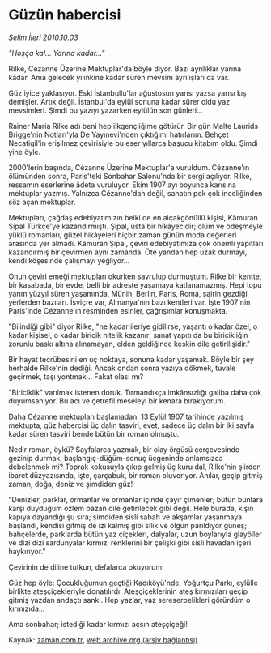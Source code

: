 # Güzün habercisi

*Selim İleri 2010.10.03*

<td class="columnist-detail">
<p><i><p>"Hoşça kal... Yarına kadar..."</p></i><p>Rilke, Cézanne Üzerine Mektuplar'da böyle diyor. Bazı ayrılıklar yarına kadar. Ama gelecek yılınkine kadar süren mevsim ayrılışları da var.</p>
<p>
<div id="haberMetinDiv">
<p>Güz iyice yaklaşıyor. Eski İstanbullu'lar ağustosun yarısı yazsa yarısı kış demişler. Artık değil. İstanbul'da eylül sonuna kadar sürer oldu yaz mevsimleri. Şimdi bu yazıyı yazarken eylülün son günleri...
<p>Rainer Maria Rilke adı beni hep ilkgençliğime götürür. Bir gün Malte Laurids Brigge'nin Notları'yla De Yayınevi'nden çıktığımı hatırlarım. Behçet Necatigil'in erişilmez çevirisiyle bu eser yıllarca başucu kitabım oldu. Şimdi yine öyle.
<p>2000'lerin başında, Cézanne Üzerine Mektuplar'a vuruldum. Cézanne'ın ölümünden sonra, Paris'teki Sonbahar Salonu'nda bir sergi açılıyor. Rilke, ressamın eserlerine âdeta vuruluyor. Ekim 1907 ayı boyunca karısına mektuplar yazmış. Yalnızca Cézanne'dan değil, sanatın pek çok inceliğinden söz açan mektuplar.
<p>Mektupları, çağdaş edebiyatımızın belki de en alçakgönüllü kişisi, Kâmuran Şipal Türkçe'ye kazandırmıştı. Şipal, usta bir hikâyecidir; ölüm ve ödeşmeyle yüklü romanları, güzel hikâyeleri hiçbir zaman günün moda değerleri arasında yer almadı. Kâmuran Şipal, çeviri edebiyatımıza çok önemli yapıtları kazandırmış bir çevirmen aynı zamanda. Öte yandan hep uzak durmayı, kendi köşesinde çalışmayı yeğliyor...
<p>Onun çeviri emeği mektupları okurken savrulup durmuştum. Rilke bir kentte, bir kasabada, bir evde, belli bir adreste yaşamaya katlanamazmış. Hepi topu yarım yüzyıl süren yaşamında, Münih, Berlin, Paris, Roma, şairin gezdiği yerlerden bazıları. İsviçre var, Almanya'nın bazı kentleri var. İşte 1907'nin Paris'inde Cézanne'ın resminden esinler, çağrışımlar konuşmakta.
<p>"Bilindiği gibi" diyor Rilke, "ne kadar ileriye gidilirse, yaşantı o kadar özel, o kadar kişisel, o kadar biricik nitelik kazanır; sanat yapıtı da bu biricikliğin zorunlu baskı altına alınamayan, elden geldiğince keskin dile getirilişidir."
<p>Bir hayat tecrübesini en uç noktaya, sonuna kadar yaşamak. Böyle bir şey herhalde Rilke'nin dediği. Ancak ondan sonra yazıya dökmek, tuvale geçirmek, taşı yontmak... Fakat olası mı?
<p>"Biriciklik" varılmak istenen doruk. Tırmandıkça imkânsızlığı galiba daha çok duyumsanıyor. Bu acı ve çetrefil meseleyi bir kenara bırakıyorum.
<p>Daha Cézanne mektupları başlamadan, 13 Eylül 1907 tarihinde yazılmış mektupta, güz habercisi üç dalın tasviri, evet, sadece üç dalın bir iki sayfa kadar süren tasviri bende bütün bir roman olmuştu.
<p>Nedir roman, öykü? Sayfalarca yazmak, bir olay örgüsü çerçevesinde gezinip durmak, başlangıç-düğüm-sonuç üçgeninde anlamsızca debelenmek mi? Toprak kokusuyla çıkıp gelmiş üç kuru dal, Rilke'nin şiirden ibaret düzyazısında, işte, çarçabuk, bir roman oluveriyor. Anılar, geçip gitmiş zaman, doğa, deniz ve şimdiden güz!
<p>"Denizler, parklar, ormanlar ve ormanlar içinde çayır çimenler; bütün bunlara karşı duyduğum özlem bazan dile getirilecek gibi değil. Hele burada, kışın kapıya dayandığı şu sıra; şimdiden sisli sabah ve akşamlar yaşanmaya başlandı, kendisi gitmiş de izi kalmış gibi silik ve ölgün parıldıyor güneş; bahçelerde, parklarda bütün yaz çiçekleri, dalyalar, uzun boylarıyla glayöller ve dizi dizi sardunyalar kırmızı renklerini bir çelişki gibi sisli havadan içeri haykırıyor."
<p>Çevirinin de diline tutkun, defalarca okuyorum.
<p>Güz hep öyle: Çocukluğumun geçtiği Kadıköyü'nde, Yoğurtçu Parkı, eylülle birlikte ateşçiçekleriyle donatılırdı. Ateşçiçeklerinin ateş kırmızıları geçip gitmiş yazdan andaçtı sanki. Hep yazlar, yaz sereserpelikleri görürdüm o kırmızıda...
<p>Ama sonbahar; istediği kadar kırmızı açsın ateşçiçeği! </p></p></p></p></p></p></p></p></p></p></p></p></p></p></div>
</p>
<a href="http://web.archive.org/web/20101224195643/mailto:/">
</a></p></td>

Kaynak: [zaman.com.tr](http://zaman.com.tr/yazar.do?yazino=1035164), [web.archive.org (arşiv bağlantısı)](http://web.archive.org/web/20101224195643/http://zaman.com.tr/yazar.do?yazino=1035164)
